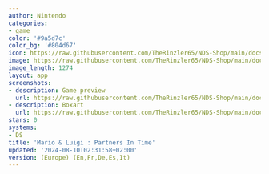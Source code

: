 ```yaml
---
author: Nintendo
categories:
- game
color: '#9a5d7c'
color_bg: '#804d67'
icon: https://raw.githubusercontent.com/TheRinzler65/NDS-Shop/main/docs/assets/images/icons/mario%26luigipartnersintime.png
image: https://raw.githubusercontent.com/TheRinzler65/NDS-Shop/main/docs/assets/images/icons/mario%26luigipartnersintime.png
image_length: 1274
layout: app
screenshots:
- description: Game preview
  url: https://raw.githubusercontent.com/TheRinzler65/NDS-Shop/main/docs/assets/images/screenshots/mario%26luigipartnersintime/mario%26luigipartnersintime.png
- description: Boxart
  url: https://raw.githubusercontent.com/TheRinzler65/NDS-Shop/main/docs/assets/images/boxart/Mario%20%26%20LuigiPartners%20in%20Time%20(Europe)%20(En%2CFr%2CDe%2CEs%2CIt).nds.png
stars: 0
systems:
- DS
title: 'Mario & Luigi : Partners In Time'
updated: '2024-08-10T02:31:58+02:00'
version: (Europe) (En,Fr,De,Es,It)
---
```

